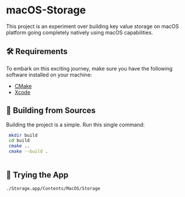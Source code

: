 # macOS-Storage

This project is an experiment over building key value storage on macOS platform going completely natively using macOS capabilities.

## 🛠 Requirements

To embark on this exciting journey, make sure you have the following software installed on your machine:

- [CMake](https://cmake.org/install/)
- [Xcode](https://developer.apple.com/xcode/)

## 🚀 Building from Sources

Building the project is a simple. Run this single command:

```bash
 mkdir build 
 cd build
 cmake .. 
 cmake --build . 
 
```
## 🚁 Trying the App

```bash
./Storage.app/Contents/MacOS/Storage
```